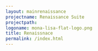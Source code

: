 ```yaml
---
layout: mainrenaissance
projectname: Renaissance Suite
projectpath: 
logoname: mona-lisa-flat-logo.png
title: Renaissnace
permalink: /index.html
---
```


